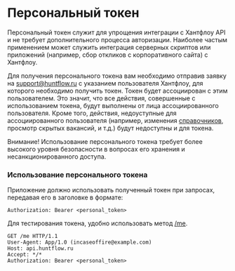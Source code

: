 # Персональный токен

Персональный токен служит для упрощения интеграции с Хантфлоу API и не требует дополнительного процесса авторизации. Наиболее частым применением может служить интеграция серверных скриптов или приложений (например, сбор откликов с корпоративного сайта) с Хантфлоу.

Для получения персонального токена вам необходимо отправив заявку на [support@huntflow.ru](mailto:support@huntflow.ru) с указанием пользователя Хантфлоу, для которого необходимо получить токен. Токен будет ассоциирован с этим пользователем. Это значит, что все действия, совершенные с использованием токена, будут выполнены от лица ассоциированного пользователя. Кроме того, действия, недоуступные для ассоциированного пользователя (например, изменения [справочников](ru/dictionaries.md), просмотр скрытых вакансий, и т.д.) будут недоступны и для токена.  

Внимание! Использование персонального токена требует более высокого уровня безопасности в вопросах его хранения и несанкционированного доступа.

### Использование персонального токена

Приложение должно использовать полученный токен при запросах, 
передавая его в заголовке в формате:

```Authorization: Bearer <personal_token>```

Для тестирования токена, удобно использовать метод [/me](user.md#me).

```http
GET /me HTTP/1.1
User-Agent: App/1.0 (incaseoffire@example.com)
Host: api.huntflow.ru
Accept: */*
Authorization: Bearer <personal_token>
```
